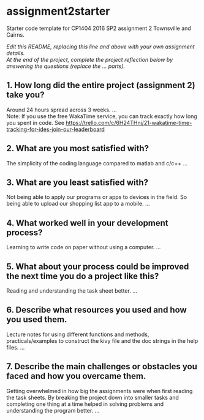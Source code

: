 # assignment2starter
Starter code template for CP1404 2016 SP2 assignment 2 Townsville and Cairns.

_Edit this README, replacing this line and above with your own assignment details._  
_At the end of the project, complete the project reflection below by answering the questions (replace the ... parts)._

## 1. How long did the entire project (assignment 2) take you?
Around 24 hours spread across 3 weeks.
...  
Note: If you use the free WakaTime service, you can track exactly how long you spent in code. See https://trello.com/c/6H24THnj/21-wakatime-time-tracking-for-ides-join-our-leaderboard

## 2. What are you most satisfied with?
The simplicity of the coding language compared to matlab and c/c++
...

## 3. What are you least satisfied with?
Not being able to apply our programs or apps to devices in the field. So being able to upload our shopping list app
to a mobile.
...

## 4. What worked well in your development process?
Learning to write code on paper without using a computer.
...

## 5. What about your process could be improved the next time you do a project like this?
Reading and understanding the task sheet better.
...

## 6. Describe what resources you used and how you used them.
Lecture notes for using different functions and methods, practicals/examples to construct the kivy file and the doc
strings in the help files.
...

## 7. Describe the main challenges or obstacles you faced and how you overcame them.
Getting overwhelmed in how big the assignments were when first reading the task sheets. By breaking the project down
into smaller tasks and completing one thing at a time helped in solving problems and understanding the program better.
... 

